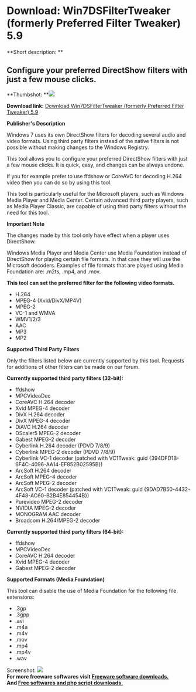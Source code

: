 # Download: Win7DSFilterTweaker (formerly Preferred Filter Tweaker) 5.9

**Short description: **

## Configure your preferred DirectShow filters with just a few mouse clicks.

  
**Thumbshot: **![](http://www.freewarefiles.com/screenshot/nopic.gif)   
  
**Download link:** [Download Win7DSFilterTweaker (formerly Preferred Filter Tweaker) 5.9](http://freesoftwares.boysofts.com/Preferred-Filter-Tweaker-for-Windows-7_program_52116.html)  
  

**Publisher's Description**  
  

Windows 7 uses its own DirectShow filters for decoding several audio and video
formats. Using third party filters instead of the native filters is not
possible without making changes to the Windows Registry.

This tool allows you to configure your preferred DirectShow filters with just
a few mouse clicks. It is quick, easy, and changes can be always undone.

If you for example prefer to use ffdshow or CoreAVC for decoding H.264 video
then you can do so by using this tool.

This tool is particularly useful for the Microsoft players, such as Windows
Media Player and Media Center. Certain advanced third party players, such as
Media Player Classic, are capable of using third party filters without the
need for this tool.

**Important Note**

The changes made by this tool only have effect when a player uses DirectShow.

Windows Media Player and Media Center use Media Foundation instead of
DirectShow for playing certain file formats. In that case they will use the
Microsoft decoders. Examples of file formats that are played using Media
Foundation are: .m2ts, .mp4, and .mov.

**This tool can set the preferred filter for the following video formats.**

  * H.264 
  * MPEG-4 (Xvid/DivX/MP4V) 
  * MPEG-2 
  * VC-1 and WMVA 
  * WMV1/2/3 
  * AAC 
  * MP3 
  * MP2 

**Supported Third Party Filters**

Only the filters listed below are currently supported by this tool. Requests
for additions of other filters can be made on our forum.

**Currently supported third party filters (32-bit):**

  * ffdshow 
  * MPCVideoDec 
  * CoreAVC H.264 decoder 
  * Xvid MPEG-4 decoder 
  * DivX H.264 decoder 
  * DivX MPEG-4 decoder 
  * DiAVC H.264 decoder 
  * DScaler5 MPEG-2 decoder 
  * Gabest MPEG-2 decoder 
  * Cyberlink H.264 decoder (PDVD 7/8/9) 
  * Cyberlink MPEG-2 decoder (PDVD 7/8/9) 
  * Cyberlink VC-1 decoder (patched with VC1Tweak: guid {394DFD1B-6F4C-4096-AA14-EF852B02595B}) 
  * ArcSoft H.264 decoder 
  * ArcSoft MPEG-4 decoder 
  * ArcSoft MPEG-2 decoder 
  * ArcSoft VC-1 decoder (patched with VC1Tweak: guid {9DAD7B50-4432-4F48-AC60-B2B4E854454B}) 
  * Purevideo MPEG-2 decoder 
  * NVIDIA MPEG-2 decoder 
  * MONOGRAM AAC decoder 
  * Broadcom H.264/MPEG-2 decoder 

**Currently supported third party filters (64-bit):**

  * ffdshow 
  * MPCVideoDec 
  * CoreAVC H.264 decoder 
  * Xvid MPEG-4 decoder 
  * Gabest MPEG-2 decoder 

**Supported Formats (Media Foundation)**

This tool can disable the use of Media Foundation for the following file
extensions:

  * .3gp 
  * .3gpp 
  * .avi 
  * .m4a 
  * .m4v 
  * .mov 
  * .mp4 
  * .mp4v 
  * .wav 

  
  
Screenshot: ![](http://www.freewarefiles.com/screenshot/nopic.gif)  
**For more freeware softwares visit [Freeware software downloads.](http://freesoftwares.boysofts.com/)**   
**And [Free softwares and php script downloads.](http://www.boysofts.com/)**

